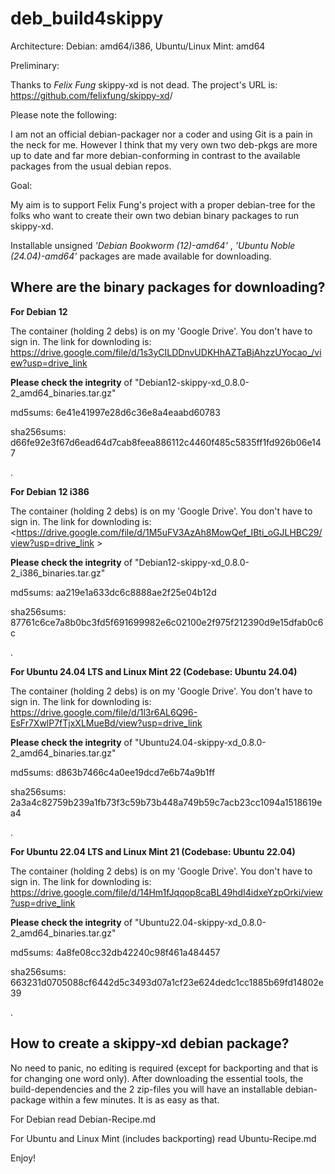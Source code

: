 # deb_build4skippy 

Architecture: Debian: amd64/i386, Ubuntu/Linux Mint: amd64

Preliminary:

Thanks to *Felix Fung* skippy-xd is not dead. The project's URL is: <https://github.com/felixfung/skippy-xd>/

Please note the following:

I am not an official debian-packager nor a coder and using Git is a pain in the neck for me. However I think that my very own two deb-pkgs are more up to date and far more debian-conforming in contrast to the available packages from the usual debian repos.

Goal:

My aim is to support Felix Fung's project with a proper debian-tree for the folks who want to create their own two debian binary packages to run skippy-xd.

Installable unsigned *'Debian Bookworm (12)-amd64'* , *'Ubuntu Noble (24.04)-amd64'* packages are made available for downloading.

## Where are the binary packages for downloading?

**For Debian 12**

The container (holding 2 debs) is on my 'Google Drive'. You don't have to sign in. The link for downloding is: <https://drive.google.com/file/d/1s3yCILDDnvUDKHhAZTaBjAhzzUYocao_/view?usp=drive_link>

**Please check the integrity** of "Debian12-skippy-xd_0.8.0-2_amd64_binaries.tar.gz"

md5sums: 6e41e41997e28d6c36e8a4eaabd60783

sha256sums: d66fe92e3f67d6ead64d7cab8feea886112c4460f485c5835ff1fd926b06e147

.

**For Debian 12 i386**

The container (holding 2 debs) is on my 'Google Drive'. You don't have to sign in. The link for downloding is: <https://drive.google.com/file/d/1M5uFV3AzAh8MowQef_IBti_oGJLHBC29/view?usp=drive_link >

**Please check the integrity** of "Debian12-skippy-xd_0.8.0-2_i386_binaries.tar.gz"

md5sums: aa219e1a633dc6c8888ae2f25e04b12d

sha256sums: 87761c6ce7a8b0bc3fd5f691699982e6c02100e2f975f212390d9e15dfab0c6c

.

**For Ubuntu 24.04 LTS and Linux Mint 22 (Codebase: Ubuntu 24.04)**

The container (holding 2 debs) is on my 'Google Drive'. You don't have to sign in. The link for downloding is: <https://drive.google.com/file/d/1l3r6AL6Q96-EsFr7XwlP7fTjxXLMueBd/view?usp=drive_link>

**Please check the integrity** of "Ubuntu24.04-skippy-xd_0.8.0-2_amd64_binaries.tar.gz"

md5sums: d863b7466c4a0ee19dcd7e6b74a9b1ff

sha256sums: 2a3a4c82759b239a1fb73f3c59b73b448a749b59c7acb23cc1094a1518619ea4

.

**For Ubuntu 22.04 LTS and Linux Mint 21 (Codebase: Ubuntu 22.04)**

The container (holding 2 debs) is on my 'Google Drive'. You don't have to sign in. The link for downloding is: <https://drive.google.com/file/d/14Hm1fJqqop8caBL49hdI4idxeYzpOrki/view?usp=drive_link>

**Please check the integrity** of "Ubuntu22.04-skippy-xd_0.8.0-2_amd64_binaries.tar.gz"

md5sums: 4a8fe08cc32db42240c98f461a484457

sha256sums: 663231d0705088cf6442d5c3493d07a1cf23e624dedc1cc1885b69fd14802e39


.


## How to create a skippy-xd debian package?

No need to panic, no editing is required (except for backporting and that is for changing one word only). After downloading the essential tools, the build-dependencies and the 2 zip-files you will have an installable debian-package within a few minutes. It is as easy as that.

For Debian read Debian-Recipe.md

For Ubuntu and Linux Mint (includes backporting) read Ubuntu-Recipe.md



Enjoy!


